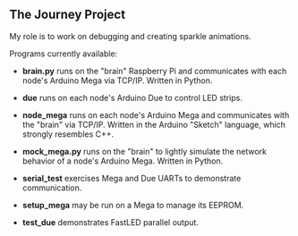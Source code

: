 ## The Journey Project ##
My role is to work on debugging and creating sparkle animations.


Programs currently available:

* **brain.py** runs on the "brain" Raspberry Pi and communicates with
  each node's Arduino Mega via TCP/IP.  Written in Python.

* **due** runs on each node's Arduino Due to control LED strips.

* **node_mega** runs on each node's Arduino Mega and communicates with
  the "brain" via TCP/IP.  Written in the Arduino "Sketch" language,
  which strongly resembles C++.

* **mock_mega.py** runs on the "brain" to lightly simulate the network
  behavior of a node's Arduino Mega.  Written in Python.

* **serial_test** exercises Mega and Due UARTs to demonstrate
  communication.

* **setup_mega** may be run on a Mega to manage its EEPROM.

* **test_due** demonstrates FastLED parallel output.
